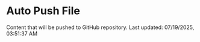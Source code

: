 # Auto Push File

Content that will be pushed to GitHub repository.
Last updated: 07/19/2025, 03:51:37 AM